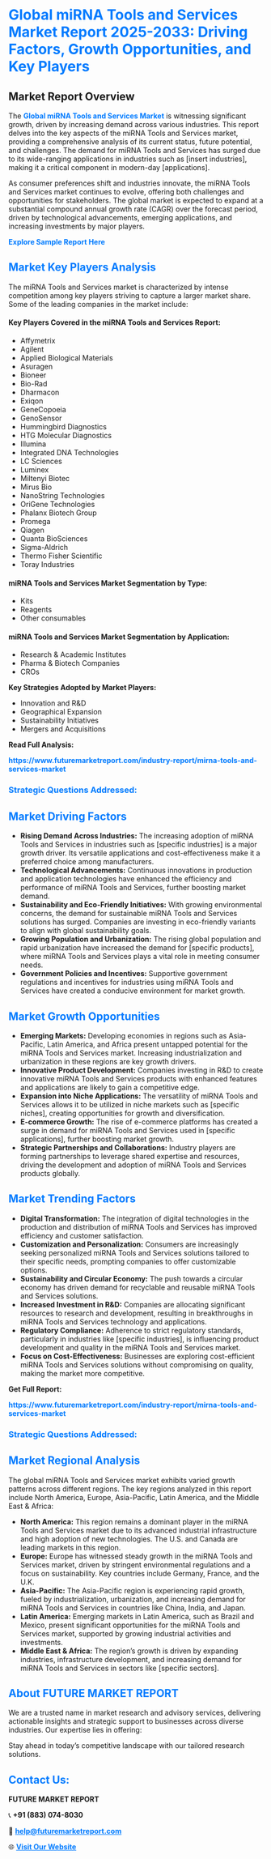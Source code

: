 <h1 style="color: #007BFF;">Global miRNA Tools and Services Market Report 2025-2033: Driving Factors, Growth Opportunities, and Key Players</h1>

<section id="overview">
<h2>Market Report Overview</h2>
<p>The <a href="https://www.futuremarketreport.com/industry-report/mirna-tools-and-services-market" style="color: #007BFF; text-decoration: none;"><strong>Global miRNA Tools and Services Market</strong></a> is witnessing significant growth, driven by increasing demand across various industries. This report delves into the key aspects of the miRNA Tools and Services market, providing a comprehensive analysis of its current status, future potential, and challenges. The demand for miRNA Tools and Services has surged due to its wide-ranging applications in industries such as [insert industries], making it a critical component in modern-day [applications].</p>
<p>As consumer preferences shift and industries innovate, the miRNA Tools and Services market continues to evolve, offering both challenges and opportunities for stakeholders. The global market is expected to expand at a substantial compound annual growth rate (CAGR) over the forecast period, driven by technological advancements, emerging applications, and increasing investments by major players.</p>
</section>

<section id="overview">
<p><a href="https://www.futuremarketreport.com/request-sample/reportId=61426" style="color: #007BFF; text-decoration: none;"><strong>Explore Sample Report Here</strong></a></p>
</section>

<section id="key-players">
<h2 style="color: #007BFF;">Market Key Players Analysis</h2>
<p>The miRNA Tools and Services market is characterized by intense competition among key players striving to capture a larger market share. Some of the leading companies in the market include:</p>
<h4>Key Players Covered in the miRNA Tools and Services Report:</h4>
<ul><li>Affymetrix</li><li>Agilent</li><li>Applied Biological Materials</li><li>Asuragen</li><li>Bioneer</li><li>Bio-Rad</li><li>Dharmacon</li><li>Exiqon</li><li>GeneCopoeia</li><li>GenoSensor</li><li>Hummingbird Diagnostics</li><li>HTG Molecular Diagnostics</li><li>Illumina</li><li>Integrated DNA Technologies</li><li>LC Sciences</li><li>Luminex</li><li>Miltenyi Biotec</li><li>Mirus Bio</li><li>NanoString Technologies</li><li>OriGene Technologies</li><li>Phalanx Biotech Group</li><li>Promega</li><li>Qiagen</li><li>Quanta BioSciences</li><li>Sigma-Aldrich</li><li>Thermo Fisher Scientific</li><li>Toray Industries</li></ul>
<h4>miRNA Tools and Services Market Segmentation by Type:</h4>
<ul><li>Kits</li><li>Reagents</li><li>Other consumables</li></ul>

<h4>miRNA Tools and Services Market Segmentation by Application:</h4>
<ul><li>Research &amp; Academic Institutes</li><li>Pharma &amp; Biotech Companies</li><li>CROs</li></ul>
<p><strong>Key Strategies Adopted by Market Players:</strong></p>
<ul>
<li>Innovation and R&D</li>
<li>Geographical Expansion</li>
<li>Sustainability Initiatives</li>
<li>Mergers and Acquisitions</li>
</ul>
</section>

<section>
<p><strong>Read Full Analysis: </strong></p><a href="https://www.futuremarketreport.com/industry-report/mirna-tools-and-services-market" style="color: #007BFF; text-decoration: none;"><strong>https://www.futuremarketreport.com/industry-report/mirna-tools-and-services-market</strong></a>
<h3 style="color: #007BFF;">Strategic Questions Addressed:</h3>
</section>

<section id="driving-factors">
<h2 style="color: #007BFF;">Market Driving Factors</h2>
<ul>
<li><strong>Rising Demand Across Industries:</strong> The increasing adoption of miRNA Tools and Services in industries such as [specific industries] is a major growth driver. Its versatile applications and cost-effectiveness make it a preferred choice among manufacturers.</li>
<li><strong>Technological Advancements:</strong> Continuous innovations in production and application technologies have enhanced the efficiency and performance of miRNA Tools and Services, further boosting market demand.</li>
<li><strong>Sustainability and Eco-Friendly Initiatives:</strong> With growing environmental concerns, the demand for sustainable miRNA Tools and Services solutions has surged. Companies are investing in eco-friendly variants to align with global sustainability goals.</li>
<li><strong>Growing Population and Urbanization:</strong> The rising global population and rapid urbanization have increased the demand for [specific products], where miRNA Tools and Services plays a vital role in meeting consumer needs.</li>
<li><strong>Government Policies and Incentives:</strong> Supportive government regulations and incentives for industries using miRNA Tools and Services have created a conducive environment for market growth.</li>
</ul>
</section>

<section id="growth-opportunities">
<h2 style="color: #007BFF;">Market Growth Opportunities</h2>
<ul>
<li><strong>Emerging Markets:</strong> Developing economies in regions such as Asia-Pacific, Latin America, and Africa present untapped potential for the miRNA Tools and Services market. Increasing industrialization and urbanization in these regions are key growth drivers.</li>
<li><strong>Innovative Product Development:</strong> Companies investing in R&D to create innovative miRNA Tools and Services products with enhanced features and applications are likely to gain a competitive edge.</li>
<li><strong>Expansion into Niche Applications:</strong> The versatility of miRNA Tools and Services allows it to be utilized in niche markets such as [specific niches], creating opportunities for growth and diversification.</li>
<li><strong>E-commerce Growth:</strong> The rise of e-commerce platforms has created a surge in demand for miRNA Tools and Services used in [specific applications], further boosting market growth.</li>
<li><strong>Strategic Partnerships and Collaborations:</strong> Industry players are forming partnerships to leverage shared expertise and resources, driving the development and adoption of miRNA Tools and Services products globally.</li>
</ul>
</section>

<section id="trending-factors">
<h2 style="color: #007BFF;">Market Trending Factors</h2>
<ul>
<li><strong>Digital Transformation:</strong> The integration of digital technologies in the production and distribution of miRNA Tools and Services has improved efficiency and customer satisfaction.</li>
<li><strong>Customization and Personalization:</strong> Consumers are increasingly seeking personalized miRNA Tools and Services solutions tailored to their specific needs, prompting companies to offer customizable options.</li>
<li><strong>Sustainability and Circular Economy:</strong> The push towards a circular economy has driven demand for recyclable and reusable miRNA Tools and Services solutions.</li>
<li><strong>Increased Investment in R&D:</strong> Companies are allocating significant resources to research and development, resulting in breakthroughs in miRNA Tools and Services technology and applications.</li>
<li><strong>Regulatory Compliance:</strong> Adherence to strict regulatory standards, particularly in industries like [specific industries], is influencing product development and quality in the miRNA Tools and Services market.</li>
<li><strong>Focus on Cost-Effectiveness:</strong> Businesses are exploring cost-efficient miRNA Tools and Services solutions without compromising on quality, making the market more competitive.</li>
</ul>
</section>

<section>
<p><strong>Get Full Report: </strong></p><a href="https://www.futuremarketreport.com/industry-report/mirna-tools-and-services-market" style="color: #007BFF; text-decoration: none;"><strong>https://www.futuremarketreport.com/industry-report/mirna-tools-and-services-market</strong></a>
<h3 style="color: #007BFF;">Strategic Questions Addressed:</h3>
</section>


<section id="regional-analysis">
<h2 style="color: #007BFF;">Market Regional Analysis</h2>
<p>The global miRNA Tools and Services market exhibits varied growth patterns across different regions. The key regions analyzed in this report include North America, Europe, Asia-Pacific, Latin America, and the Middle East & Africa:</p>
<ul>
<li><strong>North America:</strong> This region remains a dominant player in the miRNA Tools and Services market due to its advanced industrial infrastructure and high adoption of new technologies. The U.S. and Canada are leading markets in this region.</li>
<li><strong>Europe:</strong> Europe has witnessed steady growth in the miRNA Tools and Services market, driven by stringent environmental regulations and a focus on sustainability. Key countries include Germany, France, and the U.K.</li>
<li><strong>Asia-Pacific:</strong> The Asia-Pacific region is experiencing rapid growth, fueled by industrialization, urbanization, and increasing demand for miRNA Tools and Services in countries like China, India, and Japan.</li>
<li><strong>Latin America:</strong> Emerging markets in Latin America, such as Brazil and Mexico, present significant opportunities for the miRNA Tools and Services market, supported by growing industrial activities and investments.</li>
<li><strong>Middle East & Africa:</strong> The region’s growth is driven by expanding industries, infrastructure development, and increasing demand for miRNA Tools and Services in sectors like [specific sectors].</li>
</ul>
</section>

<footer>
<h2 style="color: #007BFF;">About FUTURE MARKET REPORT</h2>
<p>We are a trusted name in market research and advisory services, delivering actionable insights and strategic support to businesses across diverse industries. Our expertise lies in offering:</p>

<p>Stay ahead in today’s competitive landscape with our tailored research solutions.</p>

<h2 style="color: #007BFF;">Contact Us:</h2>
<p><strong>FUTURE MARKET REPORT</strong></p>
<p>📞 <strong>+91 (883) 074-8030</strong></p>
<p>📧 <strong><a href="mailto:help@futuremarketreport.com" style="color: #007BFF;">help@futuremarketreport.com</a></strong></p>
<p>🌐 <strong><a href="https://www.futuremarketreport.com/" style="color: #007BFF;">Visit Our Website</a></strong></p>
</footer>